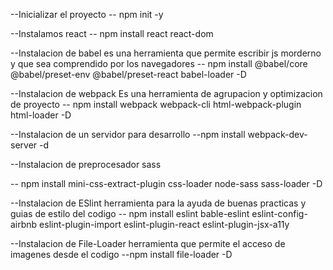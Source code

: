 --Inicializar el proyecto 
-- npm init -y

--Instalamos react
-- npm install react react-dom


--Instalacion de babel
es una herramienta que permite escribir js morderno y que sea comprendido por los navegadores
-- npm install @babel/core @babel/preset-env @babel/preset-react babel-loader -D 


--Instalacion de webpack
Es una herramienta de agrupacion y optimizacion de proyecto
-- npm install webpack webpack-cli html-webpack-plugin html-loader -D

--Instalacion de un servidor para desarrollo
--npm install webpack-dev-server -d

--Instalacion de preprocesador sass

-- npm install mini-css-extract-plugin css-loader node-sass sass-loader -D


--Instalacion de ESlint
herramienta para la ayuda de buenas practicas y guias de estilo del codigo
-- npm install eslint bable-eslint eslint-config-airbnb eslint-plugin-import eslint-plugin-react eslint-plugin-jsx-a11y 

--Instalacion de File-Loader
herramienta que permite el acceso de imagenes desde el codigo
--npm install file-loader -D